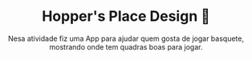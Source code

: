 <h1 align=center> Hopper's Place Design 🏀</h1>

<p align=center>Nesa atividade fiz uma App para ajudar quem gosta de jogar basquete, mostrando onde tem quadras boas para jogar.</p>
<a href
